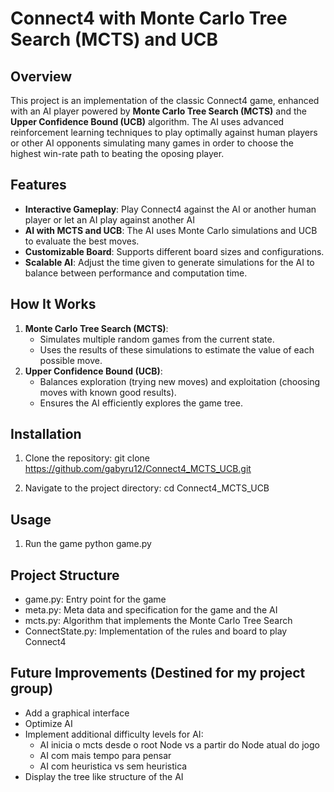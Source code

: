# Connect4 with Monte Carlo Tree Search (MCTS) and UCB

## Overview
This project is an implementation of the classic Connect4 game, enhanced with an AI player powered by **Monte Carlo Tree Search (MCTS)** and the **Upper Confidence Bound (UCB)** algorithm. The AI uses advanced reinforcement learning techniques to play optimally against human players or other AI opponents simulating many games in order to choose the highest win-rate path to beating the oposing player.

## Features
- **Interactive Gameplay**: Play Connect4 against the AI or another human player or let an AI play against another AI
- **AI with MCTS and UCB**: The AI uses Monte Carlo simulations and UCB to evaluate the best moves.
- **Customizable Board**: Supports different board sizes and configurations.
- **Scalable AI**: Adjust the time given to generate simulations for the AI to balance between performance and computation time.

## How It Works
1. **Monte Carlo Tree Search (MCTS)**:
   - Simulates multiple random games from the current state.
   - Uses the results of these simulations to estimate the value of each possible move.
2. **Upper Confidence Bound (UCB)**:
   - Balances exploration (trying new moves) and exploitation (choosing moves with known good results).
   - Ensures the AI efficiently explores the game tree.

## Installation
1. Clone the repository:
    git clone https://github.com/gabyru12/Connect4_MCTS_UCB.git

2. Navigate to the project directory:
    cd Connect4_MCTS_UCB

## Usage
1. Run the game
    python game.py

## Project Structure
- game.py: Entry point for the game
- meta.py: Meta data and specification for the game and the AI
- mcts.py: Algorithm that implements the Monte Carlo Tree Search
- ConnectState.py: Implementation of the rules and board to play Connect4 

## Future Improvements (Destined for my project group)
- Add a graphical interface 
- Optimize AI
- Implement additional difficulty levels for AI:
    - AI inicia o mcts desde o root Node vs a partir do Node atual do jogo
    - AI com mais tempo para pensar
    - AI com heuristica vs sem heuristica
- Display the tree like structure of the AI